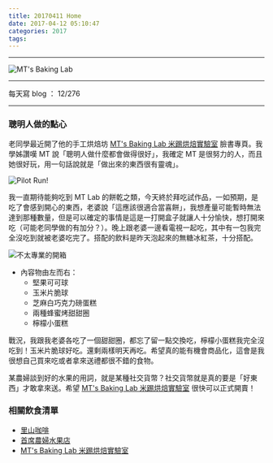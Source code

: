 ```yaml
---
title: 20170411 Home
date: 2017-04-12 05:10:47
categories: 2017
tags:
---
```

---

![MT's Baking Lab](https://c1.staticflickr.com/3/2942/33595467980_411d031bfa.jpg)

---

每天寫 blog ： 12/276

---

### 聰明人做的點心

老同學最近開了他的手工烘焙坊 [MT's Baking Lab 米踢烘焙實驗室](https://www.facebook.com/MTsBakingLab/) 臉書專頁。我學姊讚嘆 MT 說「聰明人做什麼都會做得很好」，我確定 MT 是很努力的人，而且她很好玩，用一句話說就是「做出來的東西很有靈魂」。

![Pilot Run!](https://c1.staticflickr.com/3/2828/33939373006_b169597cdb.jpg)

我一直期待能夠吃到 MT Lab 的餅乾之類，今天終於拜吃試作品，一如預期，是吃了會感到開心的東西，老婆說「這應該很適合當喜餅」，我想產量可能暫時無法達到那種數量，但是可以確定的事情是這是一打開盒子就讓人十分愉快，想打開來吃（可能老同學做的有加分？）。晚上跟老婆一邊看電視一起吃，其中有一包我完全沒吃到就被老婆吃完了。搭配的飲料是昨天泡起來的無糖冰紅茶，十分搭配。

![不太專業的開箱](https://c1.staticflickr.com/3/2861/33823006532_56ae93ca92.jpg)

- 內容物由左而右：
    - 堅果可可球
    - 玉米片脆球
    - 芝麻白巧克力磅蛋糕
    - 兩種蜂蜜烤甜甜圈
    - 檸檬小蛋糕

戰況，我跟我老婆各吃了一個甜甜圈，都忘了留一點交換吃，檸檬小蛋糕我完全沒吃到！玉米片脆球好吃。還剩兩樣明天再吃。希望真的能有機會商品化，這會是我很想自己買來吃或者拿來送禮都很不錯的食物。

某農婦談到好的水果的用詞，就是某種社交貨幣？社交貨幣就是真的要是「好東西」才敢拿來送。希望 [MT's Baking Lab 米踢烘焙實驗室](https://www.facebook.com/MTsBakingLab/) 很快可以正式開賣！

### 相關飲食清單

- [里山咖啡](https://www.facebook.com/STYMCafe/)
- [首席農婦水果店](https://www.facebook.com/yummytomato8/)
- [MT's Baking Lab 米踢烘焙實驗室](https://www.facebook.com/MTsBakingLab/)
